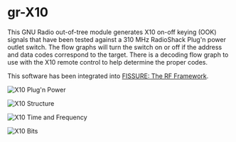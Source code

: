 # gr-X10

This GNU Radio out-of-tree module generates X10 on-off keying (OOK) signals that have been tested against a 310 MHz RadioShack Plug'n power outlet switch. The flow graphs will turn the switch on or off if the address and data codes correspond to the target. There is a decoding flow graph to use with the X10 remote control to help determine the proper codes.

This software has been integrated into [FISSURE: The RF Framework](https://github.com/ainfosec/FISSURE).

![X10 Plug'n Power](/examples/X10_plugnpower.jpg)

![X10 Structure](/examples/X10_structure.png)

![X10 Time and Frequency](/examples/X10_Time_Freq.png)

![X10 Bits](/examples/X10_bits.png)
